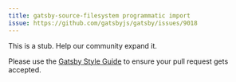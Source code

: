 ```yaml
---
title: gatsby-source-filesystem programmatic import
issue: https://github.com/gatsbyjs/gatsby/issues/9018
---
```


This is a stub. Help our community expand it.

Please use the [Gatsby Style Guide](/contributing/gatsby-style-guide/) to ensure your
pull request gets accepted.
